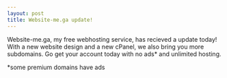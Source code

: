 ```yaml
---
layout: post
title: Website-me.ga update!
---
```


Website-me.ga, my free webhosting service, has recieved a update today! With a new website design and a new cPanel, we also bring you more subdomains. Go get your account today with no ads* and unlimited hosting.

*some premium domains have ads
